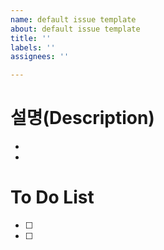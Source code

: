 ```yaml
---
name: default issue template
about: default issue template
title: ''
labels: ''
assignees: ''

---
```


# 설명(Description)
- 
- 

# To Do List
- [ ] 
- [ ] 
